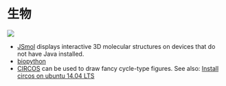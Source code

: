 # 生物

![](HGT.png)

- [JSmol](http://wiki.jmol.org/index.php/JSmol) displays interactive 3D molecular structures on devices that do not have Java installed.
- [biopython](https://biopython-cn.readthedocs.io/zh_CN/latest/)
- [CIRCOS](http://circos.ca/software/download/tutorials/) can be used to draw fancy cycle-type figures. See also: [Install circos on ubuntu 14.04 LTS](https://gist.github.com/dyndna/18bb71494e021f672510)
